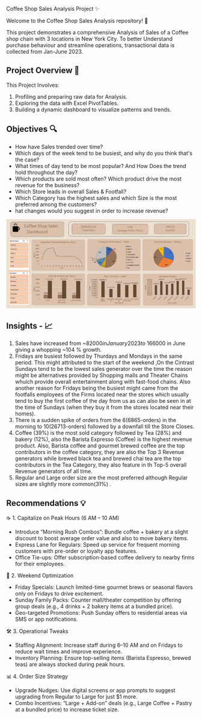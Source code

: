 Coffee Shop Sales Analysis Project  ✨

Welcome to the Coffee Shop Sales Analysis repository! 🚀

This project demonstrates a comprehensive Analysis of Sales of a Coffee shop chain with 3 locations in New York City. To better Understand purchase behaviour and streamline operations, transactional data is collected from Jan-June 2023.

Project Overview 🎯
---
This Project Involves:
1. Profiling and preparing raw data for Analysis.
2. Exploring the data with Excel PivotTables.
3. Building a dynamic dashboard to visualize patterns and trends.

Objectives 🔍
---

* 	How have Sales trended over time?
* 	Which days of the week tend to be busiest, and why do you think that's the case?
*  What times of day tend to be most popular? And How Does the trend hold throughout the day?
*  Which products are sold most often? Which product drive the most revenue for the business?
*  Which Store leads in overall Sales & Footfall?
* Which Category has the highest sales and which Size is the most preferred among the customers?
* hat changes would you suggest in order to increase revenue? 




![Coffee Sales Dashboard](Coffee%20Sales%20Dashboard.png)




Insights - 📈
---

1.	Sales have increased from ~$82000 in January 2023 to ~$166000 in June giving a whopping ~104 % growth.
2.	Fridays are busiest followed by Thurdays and Mondays in the same period.
This might attributed to the start of the weekend ,On the Cintrast Sundays tend to be the lowest sales generator over the time the reason might be alternatives provided by Shopping malls and Theater Chains whuich provide overall entertainment along with fast-food chains.
Also another reason for Fridays being the busiest might came from the footfalls employees of the Firms located near the stores which usually tend to buy the first coffee of the day from us as can also be seen in at the time of Sundays (when they buy it from the stores located near their homes).
3.	There is a sudden spike of orders from the 6(6865-orders) in the morning to 10(26713-orders) followed by a downfall till the Store Closes.
4.	 Coffee (39%) is the most sold category followed by Tea (28%) and bakery (12%), also the Barista Expresso (Coffee) is the highest revenue product.
Also, Barista coffee and gourmet brewed coffee are the top contributors in the coffee category, they are also the Top 3 Revenue generators while brewed black tea and brewed chai tea are the top contributors in the Tea Category, they also feature in th Top-5 overall Revenue generators of all time.
5.	Regular and Large order size are the most preferred although Regular sizes are slightly more common(31%) .

Recommendations 💡   
---

   ☕ 1. Capitalize on Peak Hours (6 AM – 10 AM)
 * Introduce “Morning Rush Combos”: Bundle coffee + bakery at a slight discount to boost average order value and also to move bakery items.
 * Express Lane for Regulars: Speed up service for frequent morning customers with pre-order or loyalty app features.
 * Office Tie-ups: Offer subscription-based coffee delivery to nearby firms for their employees.

📅 2. Weekend Optimization
*	Friday Specials: Launch limited-time gourmet brews or seasonal flavors only on Fridays to drive excitement.
*	Sunday Family Packs: Counter mall/theater competition by offering group deals (e.g., 4 drinks + 2 bakery items at a bundled price).
*	Geo-targeted Promotions: Push Sunday offers to residential areas via SMS or app notifications.

🛠️  3. Operational Tweaks
*	Staffing Alignment: Increase staff during 6–10 AM and on Fridays to reduce wait times and improve experience.
*	Inventory Planning: Ensure top-selling items (Barista Espresso, brewed teas) are always stocked during peak hours.

📊 4. Order Size Strategy
*	Upgrade Nudges: Use digital screens or app prompts to suggest upgrading from Regular to Large for just $1 more.
*	Combo Incentives: “Large + Add-on” deals (e.g., Large Coffee + Pastry at a bundled price) to increase ticket size.





